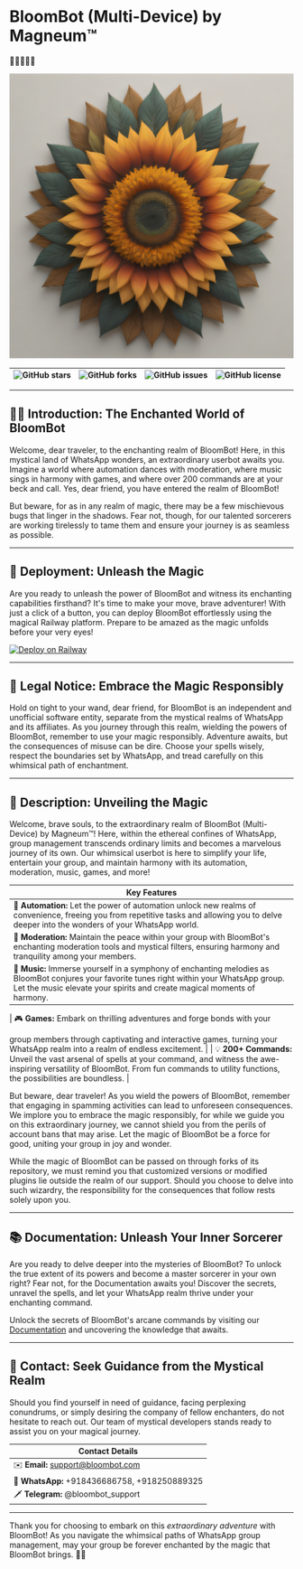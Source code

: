 # BloomBot (Multi-Device) by Magneum™

🌼🤖🌟🔮💫

![BloomBot Banner](app/public/bloom/bloomer1.png)

| ![GitHub stars](https://img.shields.io/github/stars/magneum/BloomBot?style=social) | ![GitHub forks](https://img.shields.io/github/forks/magneum/BloomBot?style=social) | ![GitHub issues](https://img.shields.io/github/issues/magneum/BloomBot) | ![GitHub license](https://img.shields.io/github/license/magneum/BloomBot) |
| ---------------------------------------------------------------------------------- | ---------------------------------------------------------------------------------- | ----------------------------------------------------------------------- | ------------------------------------------------------------------------- |

---

## 🌼🤖 **Introduction: The Enchanted World of BloomBot**

Welcome, dear traveler, to the enchanting realm of BloomBot! Here, in this mystical land of WhatsApp wonders, an extraordinary userbot awaits you. Imagine a world where automation dances with moderation, where music sings in harmony with games, and where over 200 commands are at your beck and call. Yes, dear friend, you have entered the realm of BloomBot!

But beware, for as in any realm of magic, there may be a few mischievous bugs that linger in the shadows. Fear not, though, for our talented sorcerers are working tirelessly to tame them and ensure your journey is as seamless as possible.

---

## 🚀 **Deployment: Unleash the Magic**

Are you ready to unleash the power of BloomBot and witness its enchanting capabilities firsthand? It's time to make your move, brave adventurer! With just a click of a button, you can deploy BloomBot effortlessly using the magical Railway platform. Prepare to be amazed as the magic unfolds before your very eyes!

[![Deploy on Railway](https://railway.app/button.svg)](https://railway.app/template/3wb-AP?referralCode=B6ZmKf)

---

## 🚨 **Legal Notice: Embrace the Magic Responsibly**

Hold on tight to your wand, dear friend, for BloomBot is an independent and unofficial software entity, separate from the mystical realms of WhatsApp and its affiliates. As you journey through this realm, wielding the powers of BloomBot, remember to use your magic responsibly. Adventure awaits, but the consequences of misuse can be dire. Choose your spells wisely, respect the boundaries set by WhatsApp, and tread carefully on this whimsical path of enchantment.

---

## 📝 **Description: Unveiling the Magic**

Welcome, brave souls, to the extraordinary realm of BloomBot (Multi-Device) by Magneum™! Here, within the ethereal confines of WhatsApp, group management transcends ordinary limits and becomes a marvelous journey of its own. Our whimsical userbot is here to simplify your life, entertain your group, and maintain harmony with its automation, moderation, music, games, and more!

| **Key Features**                                                                                                                                                                                                         |
| ------------------------------------------------------------------------------------------------------------------------------------------------------------------------------------------------------------------------ |
| 🔮 **Automation:** Let the power of automation unlock new realms of convenience, freeing you from repetitive tasks and allowing you to delve deeper into the wonders of your WhatsApp world.                             |
| 🌟 **Moderation:** Maintain the peace within your group with BloomBot's enchanting moderation tools and mystical filters, ensuring harmony and tranquility among your members.                                           |
| 🎵 **Music:** Immerse yourself in a symphony of enchanting melodies as BloomBot conjures your favorite tunes right within your WhatsApp group. Let the music elevate your spirits and create magical moments of harmony. |

| 🎮 **Games:** Embark on thrilling adventures and forge bonds with your

group members through captivating and interactive games, turning your WhatsApp realm into a realm of endless excitement. |
| 💡 **200+ Commands:** Unveil the vast arsenal of spells at your command, and witness the awe-inspiring versatility of BloomBot. From fun commands to utility functions, the possibilities are boundless. |

But beware, dear traveler! As you wield the powers of BloomBot, remember that engaging in spamming activities can lead to unforeseen consequences. We implore you to embrace the magic responsibly, for while we guide you on this extraordinary journey, we cannot shield you from the perils of account bans that may arise. Let the magic of BloomBot be a force for good, uniting your group in joy and wonder.

While the magic of BloomBot can be passed on through forks of its repository, we must remind you that customized versions or modified plugins lie outside the realm of our support. Should you choose to delve into such wizardry, the responsibility for the consequences that follow rests solely upon you.

---

## 📚 **Documentation: Unleash Your Inner Sorcerer**

Are you ready to delve deeper into the mysteries of BloomBot? To unlock the true extent of its powers and become a master sorcerer in your own right? Fear not, for the Documentation awaits you! Discover the secrets, unravel the spells, and let your WhatsApp realm thrive under your enchanting command.

Unlock the secrets of BloomBot's arcane commands by visiting our [Documentation](https://bit.ly/bloombot-docs) and uncovering the knowledge that awaits.

---

## 💌 **Contact: Seek Guidance from the Mystical Realm**

Should you find yourself in need of guidance, facing perplexing conundrums, or simply desiring the company of fellow enchanters, do not hesitate to reach out. Our team of mystical developers stands ready to assist you on your magical journey.

| **Contact Details**                           |
| --------------------------------------------- |
| ✉️ **Email:** support@bloombot.com            |
| 📱 **WhatsApp:** +918436686758, +918250889325 |
| 🗡️ **Telegram:** @bloombot_support            |

---

Thank you for choosing to embark on this _extraordinary adventure_ with BloomBot! As you navigate the whimsical paths of WhatsApp group management, may your group be forever enchanted by the magic that BloomBot brings. 🤖✨
